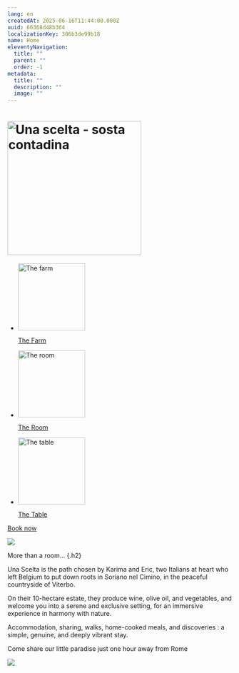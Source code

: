 ```yaml
---
lang: en
createdAt: 2025-06-16T11:44:00.000Z
uuid: 66368d48b364
localizationKey: 306b3de99b18
name: Home
eleventyNavigation:
  title: ""
  parent: ""
  order: -1
metadata:
  title: ""
  description: ""
  image: ""
---
```


<heading-group>
  <h1>
    <img src="/_images/logo-Una_Scelta_Sosta.webp" width="300" alt="Una scelta - sosta contadina" loading="eager" />
  </h1>
</heading-group>

<section class="home-links">
  <ul role="list" class="switcher">
    <li class="breakout-clickable">
      <img src="/_images/Maison-ombre.webp" alt="The farm" width="150" />
      <p class="h4"><a href="/en/farm/" class="clickable">The Farm</a></p>
    </li>
    <li class="breakout-clickable">
      <img src="/_images/Main-clefs-ombre.webp" alt="The room" width="150" />
      <p class="h4"><a href="/en/room/" class="clickable">The Room</a></p>
    </li>
    <li class="breakout-clickable">
      <img src="/_images/Main-pates-ombre.webp" alt="The table" width="150" />
      <p class="h4"><a href="/en/table/" class="clickable">The Table</a></p>
    </li>
  </ul>
</section>

<section class="center intrinsic">
  <a href="/en/contact/" class="btn book">Book now</a>
</section>

![](/_images/FF7D8734-C740-4332-A548-E7CA01E2CB85.webp)

More than a room... {.h2}

Una Scelta is the path chosen by Karima and Eric, two Italians at heart who left Belgium to put down roots in Soriano nel Cimino, in the peaceful countryside of Viterbo.

On their 10-hectare estate, they produce wine, olive oil, and vegetables, and welcome you into a serene and exclusive setting, for an immersive experience in harmony with nature.

Accommodation, sharing, walks, home-cooked meals, and discoveries : a simple, genuine, and deeply vibrant stay.

<section class="full-bleed-before">
  <p>Come share our little paradise just one hour away from Rome</p>
</section>

![](/_images/30B11B1D-F306-4ABB-80C1-491AF03C671D.webp)
